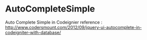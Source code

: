 # AutoCompleteSimple
Auto Complete Simple in Codeignier
reference : http://www.codersmount.com/2012/09/jquery-ui-autocomplete-in-codeigniter-with-database/
